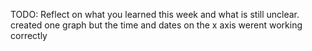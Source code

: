 TODO: Reflect on what you learned this week and what is still unclear.
created one graph but the time and dates on the x axis werent working correctly